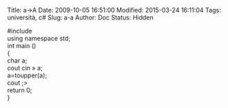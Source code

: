 Title: a->A
Date: 2009-10-05 16:51:00
Modified: 2015-03-24 16:11:04
Tags: università, c#
Slug: a-a
Author: Doc
Status: Hidden

\#include   
using namespace std;  
int main ()  
{  
<span></span>char a;  
<span></span>cout <span></span>cin » a;  
<span></span>a=toupper(a);  
<span></span>cout ;\>  
<span></span>return 0;  
}
